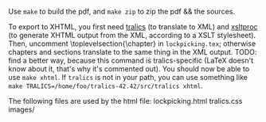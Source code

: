 Use `make` to build the pdf, and `make zip` to zip the pdf && the sources.

To export to XHTML, you first need [tralics](http://www-sop.inria.fr/miaou/tralics/) (to translate to XML) and [xsltproc](http://xmlsoft.org/XSLT/xsltproc2.html) (to generate XHTML output from the XML, according to a XSLT stylesheet).
Then, uncomment 
    \toplevelsection{\chapter}
in `lockpicking.tex`; otherwise chapters and sections translate to the same thing in the XML output. TODO: find a better way, because this command is tralics-specific (LaTeX doesn't know about it, that's why it's commented out).
You should now be able to use `make xhtml`. If `tralics` is not in your path, you can use something like `make TRALICS=/home/foo/tralics-42.42/src/tralics xhtml`.

The following files are used by the html file:
    lockpicking.html
    tralics.css
    images/

